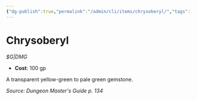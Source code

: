 ```yaml
---
{"dg-publish":true,"permalink":"/admin/cli/items/chrysoberyl/","tags":["compendium/src/5e/dmg","item/gear/g-dmg"],"updated":"2025-01-11T15:32:15.673+00:00"}
---
```


# Chrysoberyl
*$G|DMG*  

- **Cost**: 100 gp

A transparent yellow-green to pale green gemstone.

*Source: Dungeon Master's Guide p. 134*